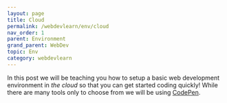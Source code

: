 ```yaml
---
layout: page
title: Cloud
permalink: /webdevlearn/env/cloud
nav_order: 1
parent: Environment
grand_parent: WebDev
topic: Env
category: webdevlearn
---
```


In this post we will be teaching you how to setup a basic web development environment in *the cloud* so that you can get started coding quickly! While there are many tools only to choose from we will be using [CodePen][code-pen].

[code-pen]: https://codepen.io/
